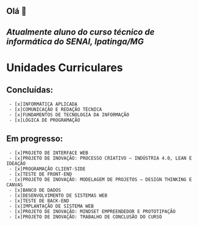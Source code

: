 ## Olá 👋

## _Atualmente aluno do curso técnico de informática do **SENAI**, Ipatinga/MG_

# **Unidades Curriculares**

## **Concluídas:**
     - [x]INFORMÁTICA APLICADA
     - [x]COMUNICAÇÃO E REDAÇÃO TÉCNICA
     - [x]FUNDAMENTOS DE TECNOLOGIA DA INFORMAÇÃO
     - [x]LÓGICA DE PROGRAMAÇÃO
## **Em progresso:**
     - [x]PROJETO DE INTERFACE WEB
     - [x]PROJETO DE INOVAÇÃO: PROCESSO CRIATIVO – INDÚSTRIA 4.0, LEAN E IDEAÇÃO
     - [x]PROGRAMAÇÃO CLIENT-SIDE
     - [x]TESTE DE FRONT-END
     - [x]PROJETO DE INOVAÇÃO: MODELAGEM DE PROJETOS – DESIGN THINKING E CANVAS
     - [x]BANCO DE DADOS
     - [x]DESENVOLVIMENTO DE SISTEMAS WEB
     - [x]TESTE DE BACK-END
     - [x]IMPLANTAÇÃO DE SISTEMA WEB
     - [x]PROJETO DE INOVAÇÃO: MINDSET EMPREENDEDOR E PROTOTIPAÇÃO
     - [x]PROJETO DE INOVAÇÃO: TRABALHO DE CONCLUSÃO DO CURSO
     
